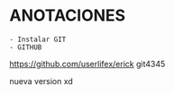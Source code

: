 # ANOTACIONES

    - Instalar GIT
    - GITHUB

https://github.com/userlifex/erick
git4345

nueva version xd